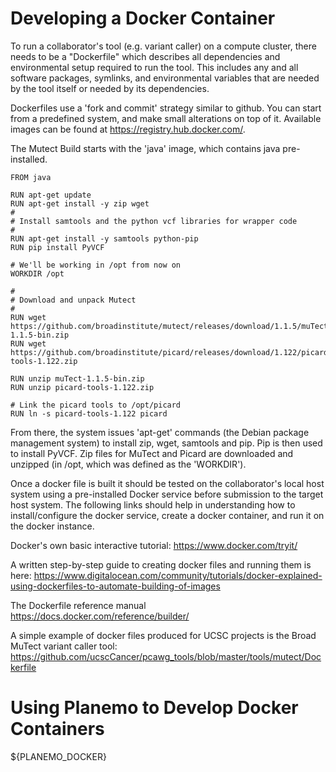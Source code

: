 
Developing a Docker Container
=============================

To run a collaborator's tool (e.g. variant caller) on a compute cluster, there needs to be a "Dockerfile" which describes all dependencies and environmental setup required to run the tool.  This includes any and all software packages, symlinks, and environmental variables that are needed by the tool itself or needed by its dependencies.  

Dockerfiles use a 'fork and commit' strategy similar to github. You can start from a predefined system, and make small alterations on top of it. Available images can be found at https://registry.hub.docker.com/.

The Mutect Build starts with the 'java' image, which contains java pre-installed.

```
FROM java

RUN apt-get update
RUN apt-get install -y zip wget
#
# Install samtools and the python vcf libraries for wrapper code
#
RUN apt-get install -y samtools python-pip
RUN pip install PyVCF

# We'll be working in /opt from now on
WORKDIR /opt

#
# Download and unpack Mutect
#
RUN wget https://github.com/broadinstitute/mutect/releases/download/1.1.5/muTect-1.1.5-bin.zip
RUN wget https://github.com/broadinstitute/picard/releases/download/1.122/picard-tools-1.122.zip

RUN unzip muTect-1.1.5-bin.zip
RUN unzip picard-tools-1.122.zip

# Link the picard tools to /opt/picard
RUN ln -s picard-tools-1.122 picard
```
From there, the system issues 'apt-get' commands (the Debian package management system) to install zip, wget, samtools and pip. Pip is then used to install PyVCF. Zip files for MuTect and Picard are downloaded and unzipped (in /opt, which was defined as the 'WORKDIR').

Once a docker file is built it should be tested on the collaborator's local host system using a pre-installed Docker service before submission to the target host system.  The following links should help in understanding how to install/configure the docker service, create a docker container, and run it on the docker instance.

Docker's own basic interactive tutorial:
https://www.docker.com/tryit/

A written step-by-step guide to creating docker files and running them is here:
https://www.digitalocean.com/community/tutorials/docker-explained-using-dockerfiles-to-automate-building-of-images

The Dockerfile reference manual
https://docs.docker.com/reference/builder/

A simple example of docker files produced for UCSC projects is the Broad MuTect variant caller tool:
https://github.com/ucscCancer/pcawg_tools/blob/master/tools/mutect/Dockerfile


Using Planemo to Develop Docker Containers
==========================================

${PLANEMO_DOCKER}

